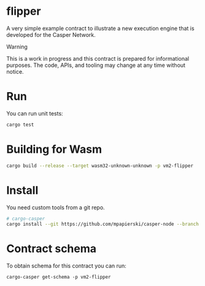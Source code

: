 # flipper

A very simple example contract to illustrate a new execution engine that is developed for the Casper Network.

> [!WARNING]
> This is a work in progress and this contract is prepared for informational purposes. The code, APIs, and tooling may change at any time without notice.

# Run

You can run unit tests:

```sh
cargo test
```

# Building for Wasm

```sh
cargo build --release --target wasm32-unknown-unknown -p vm2-flipper
```

# Install

You need custom tools from a git repo.

```sh
# cargo-casper
cargo install --git https://github.com/mpapierski/casper-node --branch vm2 cargo-casper
```

# Contract schema

To obtain schema for this contract you can run:

```
cargo-casper get-schema -p vm2-flipper
```
